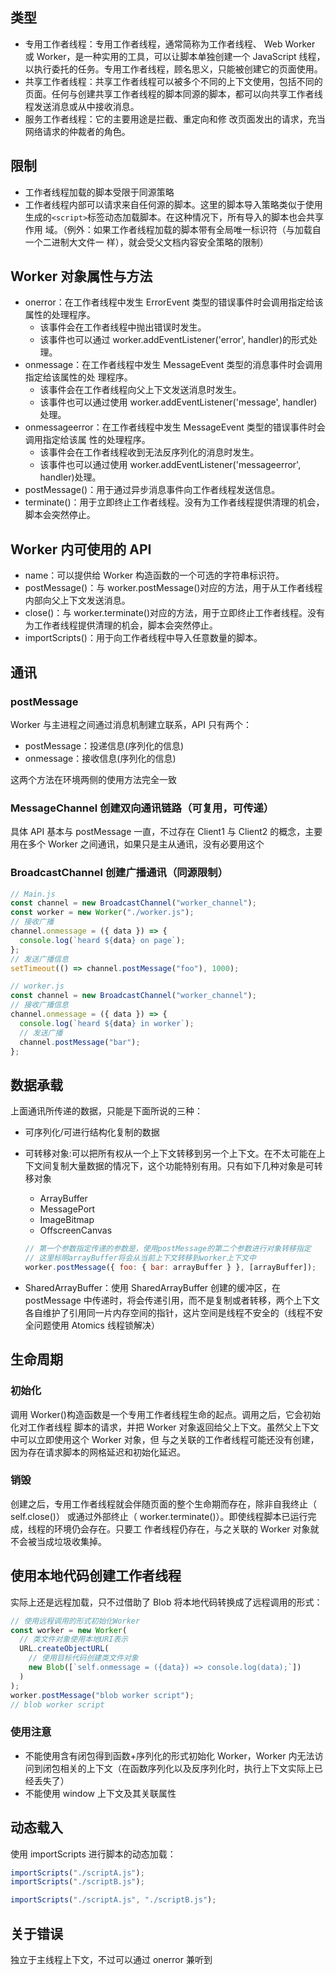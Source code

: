 ## 类型

- 专用工作者线程：专用工作者线程，通常简称为工作者线程、 Web Worker 或 Worker，是一种实用的工具，可以让脚本单独创建一个 JavaScript 线程，以执行委托的任务。专用工作者线程，顾名思义，只能被创建它的页面使用。
- 共享工作者线程：共享工作者线程可以被多个不同的上下文使用，包括不同的页面。任何与创建共享工作者线程的脚本同源的脚本，都可以向共享工作者线程发送消息或从中接收消息。
- 服务工作者线程：它的主要用途是拦截、重定向和修 改页面发出的请求，充当网络请求的仲裁者的角色。

## 限制

- 工作者线程加载的脚本受限于同源策略
- 工作者线程内部可以请求来自任何源的脚本。这里的脚本导入策略类似于使用生成的`<script>`标签动态加载脚本。在这种情况下，所有导入的脚本也会共享作用
  域。（例外：如果工作者线程加载的脚本带有全局唯一标识符（与加载自一个二进制大文件一 样），就会受父文档内容安全策略的限制）

## Worker 对象属性与方法

- onerror：在工作者线程中发生 ErrorEvent 类型的错误事件时会调用指定给该属性的处理程序。
  - 该事件会在工作者线程中抛出错误时发生。
  - 该事件也可以通过 worker.addEventListener('error', handler)的形式处理。
- onmessage：在工作者线程中发生 MessageEvent 类型的消息事件时会调用指定给该属性的处
  理程序。
  - 该事件会在工作者线程向父上下文发送消息时发生。
  - 该事件也可以通过使用 worker.addEventListener('message', handler)处理。
- onmessageerror：在工作者线程中发生 MessageEvent 类型的错误事件时会调用指定给该属
  性的处理程序。
  - 该事件会在工作者线程收到无法反序列化的消息时发生。
  - 该事件也可以通过使用 worker.addEventListener('messageerror', handler)处理。
- postMessage()：用于通过异步消息事件向工作者线程发送信息。
- terminate()：用于立即终止工作者线程。没有为工作者线程提供清理的机会，脚本会突然停止。

## Worker 内可使用的 API

- name：可以提供给 Worker 构造函数的一个可选的字符串标识符。
- postMessage()：与 worker.postMessage()对应的方法，用于从工作者线程内部向父上下文发送消息。
- close()：与 worker.terminate()对应的方法，用于立即终止工作者线程。没有为工作者线程提供清理的机会，脚本会突然停止。
- importScripts()：用于向工作者线程中导入任意数量的脚本。

## 通讯

### postMessage

Worker 与主进程之间通过消息机制建立联系，API 只有两个：

- postMessage：投递信息(序列化的信息)
- onmessage：接收信息(序列化的信息)

这两个方法在环境两侧的使用方法完全一致

### MessageChannel 创建双向通讯链路（可复用，可传递）

具体 API 基本与 postMessage 一直，不过存在 Client1 与 Client2 的概念，主要用在多个 Worker 之间通讯，如果只是主从通讯，没有必要用这个

### BroadcastChannel 创建广播通讯（同源限制）

```js
// Main.js
const channel = new BroadcastChannel("worker_channel");
const worker = new Worker("./worker.js");
// 接收广播
channel.onmessage = ({ data }) => {
  console.log(`heard ${data} on page`);
};
// 发送广播信息
setTimeout(() => channel.postMessage("foo"), 1000);

// worker.js
const channel = new BroadcastChannel("worker_channel");
// 接收广播信息
channel.onmessage = ({ data }) => {
  console.log(`heard ${data} in worker`);
  // 发送广播
  channel.postMessage("bar");
};
```

## 数据承载

上面通讯所传递的数据，只能是下面所说的三种：

- 可序列化/可进行结构化复制的数据
- 可转移对象:可以把所有权从一个上下文转移到另一个上下文。在不太可能在上下文间复制大量数据的情况下，这个功能特别有用。只有如下几种对象是可转移对象

  - ArrayBuffer
  - MessagePort
  - ImageBitmap
  - OffscreenCanvas

  ```js
  // 第一个参数指定传递的参数是，使用postMessage的第二个参数进行对象转移指定
  // 这里标明arrayBuffer将会从当前上下文转移到worker上下文中
  worker.postMessage({ foo: { bar: arrayBuffer } }, [arrayBuffer]);
  ```

- SharedArrayBuffer：使用 SharedArrayBuffer 创建的缓冲区，在 postMessage 中传递时，将会传递引用，而不是复制或者转移，两个上下文各自维护了引用同一片内存空间的指针，这片空间是线程不安全的（线程不安全问题使用 Atomics 线程锁解决）

## 生命周期

### 初始化

调用 Worker()构造函数是一个专用工作者线程生命的起点。调用之后，它会初始化对工作者线程
脚本的请求，并把 Worker 对象返回给父上下文。虽然父上下文中可以立即使用这个 Worker 对象，但
与之关联的工作者线程可能还没有创建，因为存在请求脚本的网格延迟和初始化延迟。

### 销毁

创建之后，专用工作者线程就会伴随页面的整个生命期而存在，除非自我终止（ self.close()）
或通过外部终止（ worker.terminate()）。即使线程脚本已运行完成，线程的环境仍会存在。只要工
作者线程仍存在，与之关联的 Worker 对象就不会被当成垃圾收集掉。

## 使用本地代码创建工作者线程

实际上还是远程加载，只不过借助了 Blob 将本地代码转换成了远程调用的形式：

```js
// 使用远程调用的形式初始化Worker
const worker = new Worker(
  // 类文件对象使用本地URI表示
  URL.createObjectURL(
    // 使用目标代码创建类文件对象
    new Blob([`self.onmessage = ({data}) => console.log(data);`])
  )
);
worker.postMessage("blob worker script");
// blob worker script
```

### 使用注意

- 不能使用含有闭包得到函数+序列化的形式初始化 Worker，Worker 内无法访问到闭包相关的上下文（在函数序列化以及反序列化时，执行上下文实际上已经丢失了）
- 不能使用 window 上下文及其关联属性

## 动态载入

使用 importScripts 进行脚本的动态加载：

```js
importScripts("./scriptA.js");
importScripts("./scriptB.js");

importScripts("./scriptA.js", "./scriptB.js");
```

## 关于错误

独立于主线程上下文，不过可以通过 onerror 兼听到
